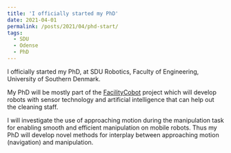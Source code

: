 ```yaml
---
title: 'I officially started my PhD'
date: 2021-04-01
permalink: /posts/2021/04/phd-start/
tags:
  - SDU
  - Odense
  - PhD
---
```


I officially started my PhD, at SDU Robotics, Faculty of Engineering, University of Southern Denmark. 

My PhD will be mostly part of the [FacilityCobot](https://www.sdu.dk/en/om_sdu/fakulteterne/teknik/nyt_fra_det_tekniske_fakultet/nu-faar-kantinedamen-sin-egen-robothjaelper) project which will develop robots with sensor technology and artificial intelligence that can help out the cleaning staff.

I will investigate the use of approaching motion during the manipulation task for enabling smooth and efficient manipulation on mobile robots. Thus my PhD will develop novel methods for interplay between approaching motion (navigation) and manipulation.